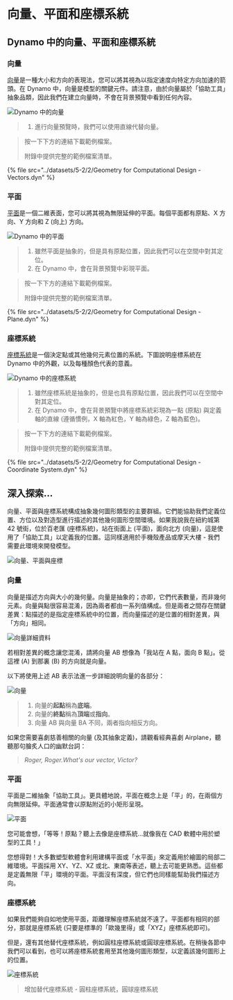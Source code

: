 # 向量、平面和座標系統

## Dynamo 中的向量、平面和座標系統

### 向量

[向量](2-vectors.md#vector-1)是一種大小和方向的表現法，您可以將其視為以指定速度向特定方向加速的箭頭。在 Dynamo 中，向量是模型的關鍵元件。請注意，由於向量屬於「協助工具」抽象品類，因此我們在建立向量時，不會在背景預覽中看到任何內容。

![Dynamo 中的向量](../images/5-2/2/GeometryforComputationalDesign-vectors.jpg)

> 1. 進行向量預覽時，我們可以使用直線代替向量。

> 按一下下方的連結下載範例檔案。
>
> 附錄中提供完整的範例檔案清單。

{% file src="../datasets/5-2/2/Geometry for Computational Design - Vectors.dyn" %}

### 平面

[平面](2-vectors.md#plane-1)是一個二維表面，您可以將其視為無限延伸的平面。每個平面都有原點、X 方向、Y 方向和 Z (向上) 方向。

![Dynamo 中的平面](../images/5-2/2/GeometryforComputationalDesign-plane.jpg)

> 1. 雖然平面是抽象的，但是具有原點位置，因此我們可以在空間中對其定位。
> 2. 在 Dynamo 中，會在背景預覽中彩現平面。

> 按一下下方的連結下載範例檔案。
>
> 附錄中提供完整的範例檔案清單。

{% file src="../datasets/5-2/2/Geometry for Computational Design - Plane.dyn" %}

### 座標系統

[座標系統](2-vectors.md#coordinate-system-1)是一個決定點或其他幾何元素位置的系統。下圖說明座標系統在 Dynamo 中的外觀，以及每種顏色代表的意義。

![Dynamo 中的座標系統](../images/5-2/2/GeometryforComputationalDesign-Coordinate.jpg)

> 1. 雖然座標系統是抽象的，但是也具有原點位置，因此我們可以在空間中對其定位。
> 2. 在 Dynamo 中，會在背景預覽中將座標系統彩現為一點 (原點) 與定義軸的直線 (遵循慣例，X 軸為紅色，Y 軸為綠色，Z 軸為藍色)。

> 按一下下方的連結下載範例檔案。
>
> 附錄中提供完整的範例檔案清單。

{% file src="../datasets/5-2/2/Geometry for Computational Design - Coordinate System.dyn" %}

## 深入探索...

向量、平面與座標系統構成抽象幾何圖形類型的主要群組。它們能協助我們定義位置、方位以及對造型進行描述的其他幾何圖形空間環境。如果我說我在紐約城第 42 號街，位於百老匯 (座標系統)，站在街面上 (平面)，面向北方 (向量)，這是使用了「協助工具」以定義我的位置。這同樣適用於手機殼產品或摩天大樓 - 我們需要此環境來開發模型。

![向量、平面與座標](../images/5-2/2/VectorsPlanesCoodinates.jpg)

### 向量

向量是描述方向與大小的幾何量。向量是抽象的；亦即，它們代表數量，而非幾何元素。向量與點很容易混淆，因為兩者都由一系列值構成。但是兩者之間存在關鍵差異：點描述的是指定座標系統中的位置，而向量描述的是位置的相對差異，與「方向」相同。

![向量詳細資料](../images/5-2/2/Vector-Detailed.jpg)

若相對差異的概念讓您混淆，請將向量 AB 想像為「我站在 A 點，面向 B 點」。從這裡 (A) 到那裏 (B) 的方向就是向量。

以下將使用上述 AB 表示法進一步詳細說明向量的各部分：

![向量](../images/5-2/2/Vector.jpg)

> 1. 向量的**起點**稱為**底端**。
> 2. 向量的**終點**稱為**頂端**或**指向**。
> 3. 向量 AB 與向量 BA 不同，兩者指向相反方向。

如果您需要喜劇慈善相關的向量 (及其抽象定義)，請觀看經典喜劇 Airplane，聽聽那句膾炙人口的幽默台詞：

> _Roger, Roger.What's our vector, Victor?_

### 平面

平面是二維抽象「協助工具」。更具體地說，平面在概念上是「平」的，在兩個方向無限延伸。平面通常會以原點附近的小矩形呈現。

![平面](../images/5-2/2/Plane.jpg)

您可能會想，「等等！原點？聽上去像是座標系統...就像我在 CAD 軟體中用於塑型的工具！」

您想得對！大多數塑型軟體會利用建構平面或「水平面」來定義用於繪圖的局部二維環境。平面採用 XY、YZ、XZ 或北、東南等表述，聽上去可能更熟悉。這些都是定義無限「平」環境的平面。平面沒有深度，但它們也同樣能幫助我們描述方向。

### 座標系統

如果我們能夠自如地使用平面，距離理解座標系統就不遠了。平面都有相同的部分，那就是座標系統 (只要是標準的「歐幾里得」或「XYZ」座標系統即可)。

但是，還有其他替代座標系統，例如圓柱座標系統或圓球座標系統。在稍後各節中我們可以看到，也可以將座標系統套用至其他幾何圖形類型，以定義該幾何圖形上的位置。

![座標系統](../images/5-2/2/CoordinateSystem.jpg)

> 增加替代座標系統 - 圓柱座標系統，圓球座標系統
